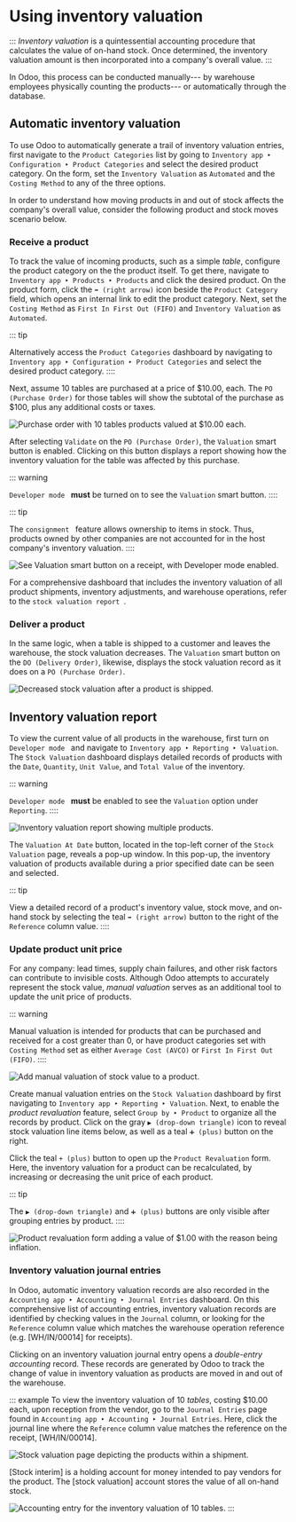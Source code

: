 # Using inventory valuation

::: 
*Inventory valuation* is a quintessential accounting procedure that
calculates the value of on-hand stock. Once determined, the inventory
valuation amount is then incorporated into a company\'s overall value.
:::

In Odoo, this process can be conducted manually--- by warehouse
employees physically counting the products--- or automatically through
the database.

## Automatic inventory valuation

To use Odoo to automatically generate a trail of inventory valuation
entries, first navigate to the `Product Categories` list by going to `Inventory app ‣ Configuration
‣ Product Categories` and
select the desired product category. On the form, set the
`Inventory Valuation` as
`Automated` and the
`Costing Method` to any of the three
options.


In order to understand how moving products in and out of stock affects
the company\'s overall value, consider the following product and stock
moves scenario below.

### Receive a product

To track the value of incoming products, such as a simple *table*,
configure the product category on the the product itself. To get there,
navigate to `Inventory app ‣ Products ‣
Products` and click the desired
product. On the product form, click the
`➡️ (right arrow)` icon beside the
`Product Category` field, which opens
an internal link to edit the product category. Next, set the
`Costing Method` as
`First In First Out (FIFO)` and
`Inventory Valuation` as
`Automated`.

::: tip

Alternatively access the `Product Categories` dashboard by navigating to
`Inventory app ‣ Configuration ‣ Product Categories` and select the desired product category.
::::

Next, assume 10 tables are purchased at a price of \$10.00, each. The
`PO (Purchase Order)` for those tables
will show the subtotal of the purchase as \$100, plus any additional
costs or taxes.

![Purchase order with 10 tables products valued at \$10.00 each.](using_inventory_valuation/purchase-order.png)

After selecting `Validate` on the
`PO (Purchase Order)`, the
`Valuation` smart button is enabled.
Clicking on this button displays a report showing how the inventory
valuation for the table was affected by this purchase.

::: warning

`Developer mode ` **must**
be turned on to see the `Valuation`
smart button.
::::

::: tip

The
`consignment ` feature allows ownership to items in stock. Thus, products
owned by other companies are not accounted for in the host company\'s
inventory valuation.
::::

![See Valuation smart button on a receipt, with Developer mode enabled.](using_inventory_valuation/valuation-smart-button.png)

For a comprehensive dashboard that includes the inventory valuation of
all product shipments, inventory adjustments, and warehouse operations,
refer to the `stock valuation report
`.

### Deliver a product

In the same logic, when a table is shipped to a customer and leaves the
warehouse, the stock valuation decreases. The
`Valuation` smart button on the
`DO (Delivery Order)`, likewise, displays
the stock valuation record as it does on a
`PO (Purchase Order)`.

![Decreased stock valuation after a product is shipped.](using_inventory_valuation/decreased-stock-valuation.png)

## Inventory valuation report 

To view the current value of all products in the warehouse, first turn
on `Developer mode
` and navigate to
`Inventory app ‣ Reporting ‣ Valuation`. The `Stock Valuation` dashboard displays detailed records of products with
the `Date`,
`Quantity`,
`Unit Value`, and
`Total Value` of the inventory.

::: warning

`Developer mode ` **must**
be enabled to see the `Valuation`
option under `Reporting`.
::::

![Inventory valuation report showing multiple products.](using_inventory_valuation/inventory-valuation-products.png)

The `Valuation At Date` button,
located in the top-left corner of the `Stock
Valuation` page, reveals a pop-up
window. In this pop-up, the inventory valuation of products available
during a prior specified date can be seen and selected.

::: tip

View a detailed record of a product\'s inventory value, stock move, and
on-hand stock by selecting the teal `➡️ (right arrow)` button to the right of the
`Reference` column value.
::::

### Update product unit price 

For any company: lead times, supply chain failures, and other risk
factors can contribute to invisible costs. Although Odoo attempts to
accurately represent the stock value, *manual valuation* serves as an
additional tool to update the unit price of products.

::: warning

Manual valuation is intended for products that can be purchased and
received for a cost greater than 0, or have product categories set with
`Costing Method` set as either
`Average Cost (AVCO)` or
`First In First Out (FIFO)`.
::::

![Add manual valuation of stock value to a product.](using_inventory_valuation/add-manual-valuation.png)

Create manual valuation entries on the
`Stock Valuation` dashboard by first
navigating to
`Inventory app ‣ Reporting ‣ Valuation`. Next, to enable the *product revaluation*
feature, select `Group by ‣ Product` to organize all the records by product. Click on
the gray `▶️ (drop-down triangle)`
icon to reveal stock valuation line items below, as well as a teal
`➕ (plus)` button on the right.

Click the teal `+ (plus)` button to
open up the `Product Revaluation`
form. Here, the inventory valuation for a product can be recalculated,
by increasing or decreasing the unit price of each product.

::: tip

The `▶️ (drop-down triangle)` and
`➕ (plus)` buttons are only visible
after grouping entries by product.
::::

![Product revaluation form adding a value of \$1.00 with the reason being inflation.](using_inventory_valuation/product-revaluation.png)

### Inventory valuation journal entries

In Odoo, automatic inventory valuation records are also recorded in the
`Accounting
app ‣ Accounting ‣ Journal Entries` dashboard. On this comprehensive list of
accounting entries, inventory valuation records are identified by
checking values in the `Journal`
column, or looking for the `Reference` column value which matches the warehouse operation
reference (e.g. [WH/IN/00014] for receipts).

Clicking on an inventory valuation journal entry opens a *double-entry
accounting* record. These records are generated by Odoo to track the
change of value in inventory valuation as products are moved in and out
of the warehouse.

::: example
To view the inventory valuation of 10 *tables*, costing \$10.00 each,
upon reception from the vendor, go to the
`Journal Entries` page found in
`Accounting app
‣ Accounting ‣ Journal Entries`. Here, click the journal line where the
`Reference` column value matches the
reference on the receipt, [WH/IN/00014].

![Stock valuation page depicting the products within a shipment.](using_inventory_valuation/stock-valuation-product.png)

[Stock interim] is a holding account for money intended to
pay vendors for the product. The [stock valuation] account
stores the value of all on-hand stock.

![Accounting entry for the inventory valuation of 10 tables.](using_inventory_valuation/inventory-valuation-entry.png)
:::

